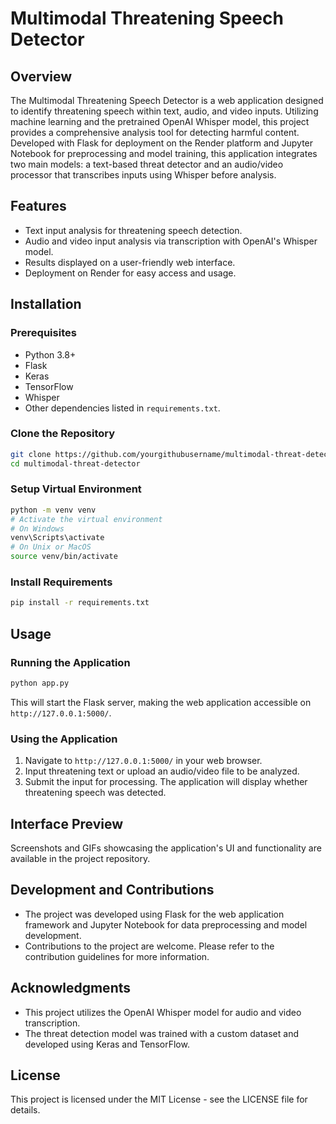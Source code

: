 
# Multimodal Threatening Speech Detector

## Overview
The Multimodal Threatening Speech Detector is a web application designed to identify threatening speech within text, audio, and video inputs. Utilizing machine learning and the pretrained OpenAI Whisper model, this project provides a comprehensive analysis tool for detecting harmful content. Developed with Flask for deployment on the Render platform and Jupyter Notebook for preprocessing and model training, this application integrates two main models: a text-based threat detector and an audio/video processor that transcribes inputs using Whisper before analysis.

## Features
- Text input analysis for threatening speech detection.
- Audio and video input analysis via transcription with OpenAI's Whisper model.
- Results displayed on a user-friendly web interface.
- Deployment on Render for easy access and usage.

## Installation

### Prerequisites
- Python 3.8+
- Flask
- Keras
- TensorFlow
- Whisper
- Other dependencies listed in `requirements.txt`.

### Clone the Repository
```bash
git clone https://github.com/yourgithubusername/multimodal-threat-detector.git
cd multimodal-threat-detector
```

### Setup Virtual Environment
```bash
python -m venv venv
# Activate the virtual environment
# On Windows
venv\Scripts\activate
# On Unix or MacOS
source venv/bin/activate
```

### Install Requirements
```bash
pip install -r requirements.txt
```

## Usage

### Running the Application
```bash
python app.py
```
This will start the Flask server, making the web application accessible on `http://127.0.0.1:5000/`.

### Using the Application
1. Navigate to `http://127.0.0.1:5000/` in your web browser.
2. Input threatening text or upload an audio/video file to be analyzed.
3. Submit the input for processing. The application will display whether threatening speech was detected.

## Interface Preview
Screenshots and GIFs showcasing the application's UI and functionality are available in the project repository.

## Development and Contributions
- The project was developed using Flask for the web application framework and Jupyter Notebook for data preprocessing and model development.
- Contributions to the project are welcome. Please refer to the contribution guidelines for more information.

## Acknowledgments
- This project utilizes the OpenAI Whisper model for audio and video transcription.
- The threat detection model was trained with a custom dataset and developed using Keras and TensorFlow.

## License
This project is licensed under the MIT License - see the LICENSE file for details.
